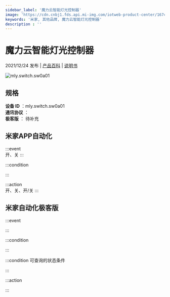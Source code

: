 ```yaml
---
sidebar_label: '魔力云智能灯光控制器'
image: 'https://cdn.cnbj1.fds.api.mi-img.com/iotweb-product-center/167c632b32dbcaf1357492c70b6dcda4_1639385722027.png?GalaxyAccessKeyId=AKVGLQWBOVIRQ3XLEW&Expires=9223372036854775807&Signature=Wde/PXDbEd/q2LhSvJLE4VxoMT4='
keywords: '米家, 其他品牌, 魔力云智能灯光控制器'
description : ''
---
```

# 魔力云智能灯光控制器

2021/12/24 发布 | [产品百科](https://home.mi.com/webapp/content/baike/product/index.html?model=mly.switch.sw0a01/) | [说明书](https://home.mi.com/views/introduction.html?model=mly.switch.sw0a01&region=cn)

![mly.switch.sw0a01](https://cdn.cnbj1.fds.api.mi-img.com/iotweb-product-center/167c632b32dbcaf1357492c70b6dcda4_1639385722027.png?GalaxyAccessKeyId=AKVGLQWBOVIRQ3XLEW&Expires=9223372036854775807&Signature=Wde/PXDbEd/q2LhSvJLE4VxoMT4=)

## 规格  
> 
**设备 ID** ：mly.switch.sw0a01  
**通讯协议** ：  
**极客版**  ： 待补充 


## 米家APP自动化  

:::event  
开、关
:::

:::condition  

:::

:::action   
开、关、开/关
:::

## 米家自动化极客版  

:::event  

:::

:::condition  

:::

:::condition 可查询的状态条件  

:::

:::action  

:::

        
